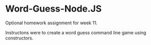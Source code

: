 # Word-Guess-Node.JS

Optional homework assignment for week 11. 

Instructons were to create a word guess command line game using constructors. 

